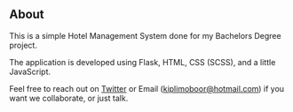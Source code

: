 ## About

This is a simple Hotel Management System done for my Bachelors Degree project.

The application is developed using Flask, HTML, CSS (SCSS), and a little JavaScript.

Feel free to reach out on [Twitter](https://twitter.com/kiplimoboor) or Email (kiplimoboor@hotmail.com) if you want we collaborate, or just talk.